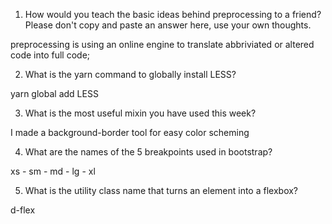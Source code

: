 <!-- Answers to the Self Study Questions go here -->

1. How would you teach the basic ideas behind preprocessing to a friend?  Please don't copy and paste an answer here, use your own thoughts.

preprocessing is using an online engine to translate abbriviated or altered code into full code;

2. What is the yarn command to globally install LESS?

yarn global add LESS

3. What is the most useful mixin you have used this week?

I made a background-border tool for easy color scheming

4. What are the names of the 5 breakpoints used in bootstrap?

xs - sm - md - lg - xl

5. What is the utility class name that turns an element into a flexbox?

d-flex
